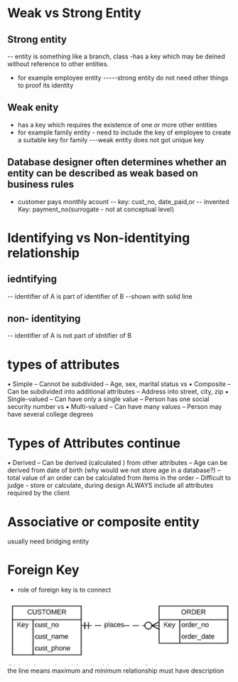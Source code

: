 # Weak vs Strong Entity
## Strong entity
-- entity is something like a branch, class
-has a key which may be deined without reference to other entities.
- for example employee entity
-----strong entity do not need other things to proof its identity

## Weak enity
- has a key which requires the existence of one or more other entities
- for example family entity - need to include the key of employee to create a suitable key for  family
---weak entity does not got unique key

## Database designer often determines whether an entity can be described as weak based on business rules
- customer pays monthly acount
-- key: cust_no, date_paid,or
-- invented Key: payment_no(surrogate - not at conceptual level)


# Identifying vs Non-identitying relationship
## iedntifying
-- identifier of A is part of identifier of B
--shown with solid line

## non- identitying
-- identifier of A is not part of idntifier of B


# types of attributes
▪ Simple
– Cannot be subdivided
– Age, sex, marital status
vs
▪ Composite
– Can be subdivided into
additional attributes
– Address into street, city, zip
▪ Single-valued
– Can have only a single value
– Person has one social security
number
vs
▪ Multi-valued
– Can have many values
– Person may have several college
degrees

# Types of Attributes continue
▪ Derived
– Can be derived (calculated ) from
other attributes
– Age can be derived from date of
birth (why would we not store age in
a database?)
– total value of an order can be
calculated from items in the order
– Difficult to judge - store or calculate,
during design ALWAYS include all
attributes required by the client


# Associative or composite entity
usually need bridging entity


# Foreign Key
- role of foreign key is to connect

![alt text](image-3.png)
the line means maximum and minimum
relationship must have description
